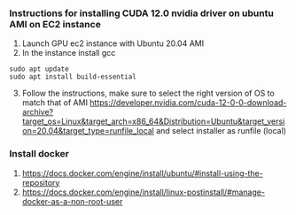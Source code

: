 ### Instructions for installing CUDA 12.0 nvidia driver on ubuntu AMI on EC2 instance
1. Launch GPU ec2 instance with Ubuntu 20.04 AMI
2. In the instance install gcc
```
sudo apt update
sudo apt install build-essential
```
3. Follow the instructions, make sure to select the right version of OS to match that of AMI https://developer.nvidia.com/cuda-12-0-0-download-archive?target_os=Linux&target_arch=x86_64&Distribution=Ubuntu&target_version=20.04&target_type=runfile_local and select installer as runfile (local)

 
### Install docker
1. https://docs.docker.com/engine/install/ubuntu/#install-using-the-repository
2. https://docs.docker.com/engine/install/linux-postinstall/#manage-docker-as-a-non-root-user
